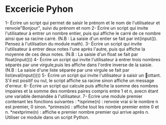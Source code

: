 # Excericie Pyhon
1- Écrire un script qui permet de saisir le prénom et le nom de l'utilisateur et renvoie"Bonjour", suivi du prénom et nom
2- Écrire un script qui invite l'utilisateur à entrer un nombre entier, puis qui affiche le carré de ce nombre ainsi que sa racine carré. (N.B : La saisie d'un entier se fait par int(input()). Pensez à l'utilisation du module math).
3- Écrire un script qui invite l'utilisateur à entrer deux notes l'une après l'autre, puis qui affiche la moyenne de ces deux notes. (N.B : La saisie d'un float se fait par float(input()))
4- Écrire un script qui invite l'utilisateur à entrer trois nombres séparés par une virgule,puis les affiche dans l'ordre inverse de la saisie. (N.B : La saisie d'une liste séparée par une virgule se fait par list(eval(input())))
5- Écrire un script qui invite l'utilisateur à saisir un ottant. S'il est positif ou nul, le script affiche sa racine sinon affiche un message d'erreur.
6- Écrire un script qui calcule puis affiche la somme des nombres impaires et la somme des nombres paires compris entre 1 et n, avecn étant une variable demandée à l'utilisateur.
7- Écrire une module premier contenant les fonctions suivantes :
  *isprime(n) : renvoie vrai si le nombre n est premier, 0 sinon.
  *primes(n) : affiche tout les nombre premier entre 0 et n.
  *nextprime(n) : affiche e premier nombre premier qui arrive après n.
Utiliser ce module dans un script Python.
